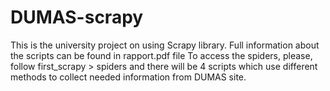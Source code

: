 # DUMAS-scrapy

This is the university project on using Scrapy library. 
Full information about the scripts can be found in rapport.pdf file 
To access the spiders, please, follow first_scrapy > spiders and there will be 4 scripts which use different methods to collect needed 
information from DUMAS site. 
